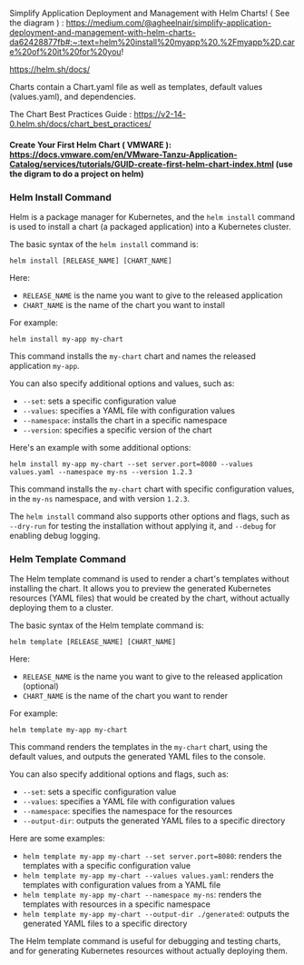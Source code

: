 Simplify Application Deployment and Management with Helm Charts!  ( See the diagram ) : https://medium.com/@agheelnair/simplify-application-deployment-and-management-with-helm-charts-da62428877fb#:~:text=helm%20install%20myapp%20.%2Fmyapp%2D,care%20of%20it%20for%20you!

https://helm.sh/docs/

Charts contain a Chart.yaml file as well as templates, default values (values.yaml), and dependencies.

The Chart Best Practices Guide : https://v2-14-0.helm.sh/docs/chart_best_practices/

#### Create Your First Helm Chart ( VMWARE ): https://docs.vmware.com/en/VMware-Tanzu-Application-Catalog/services/tutorials/GUID-create-first-helm-chart-index.html (use the digram to do a project on helm)


### **Helm Install Command**


Helm is a package manager for Kubernetes, and the `helm install` command is used to install a chart (a packaged application) into a Kubernetes cluster.

The basic syntax of the `helm install` command is:
```
helm install [RELEASE_NAME] [CHART_NAME]
```
Here:

- `RELEASE_NAME` is the name you want to give to the released application
- `CHART_NAME` is the name of the chart you want to install

For example:
```
helm install my-app my-chart
```
This command installs the `my-chart` chart and names the released application `my-app`.

You can also specify additional options and values, such as:

- `--set`: sets a specific configuration value
- `--values`: specifies a YAML file with configuration values
- `--namespace`: installs the chart in a specific namespace
- `--version`: specifies a specific version of the chart

Here's an example with some additional options:
```
helm install my-app my-chart --set server.port=8080 --values values.yaml --namespace my-ns --version 1.2.3
```
This command installs the `my-chart` chart with specific configuration values, in the `my-ns` namespace, and with version `1.2.3`.

The `helm install` command also supports other options and flags, such as `--dry-run` for testing the installation without applying it, and `--debug` for enabling debug logging.


### **Helm Template Command**



The Helm template command is used to render a chart's templates without installing the chart. It allows you to preview the generated Kubernetes resources (YAML files) that would be created by the chart, without actually deploying them to a cluster.

The basic syntax of the Helm template command is:
```
helm template [RELEASE_NAME] [CHART_NAME]
```
Here:

- `RELEASE_NAME` is the name you want to give to the released application (optional)
- `CHART_NAME` is the name of the chart you want to render

For example:
```
helm template my-app my-chart
```
This command renders the templates in the `my-chart` chart, using the default values, and outputs the generated YAML files to the console.

You can also specify additional options and flags, such as:

- `--set`: sets a specific configuration value
- `--values`: specifies a YAML file with configuration values
- `--namespace`: specifies the namespace for the resources
- `--output-dir`: outputs the generated YAML files to a specific directory

Here are some examples:

- `helm template my-app my-chart --set server.port=8080`: renders the templates with a specific configuration value
- `helm template my-app my-chart --values values.yaml`: renders the templates with configuration values from a YAML file
- `helm template my-app my-chart --namespace my-ns`: renders the templates with resources in a specific namespace
- `helm template my-app my-chart --output-dir ./generated`: outputs the generated YAML files to a specific directory

The Helm template command is useful for debugging and testing charts, and for generating Kubernetes resources without actually deploying them.





